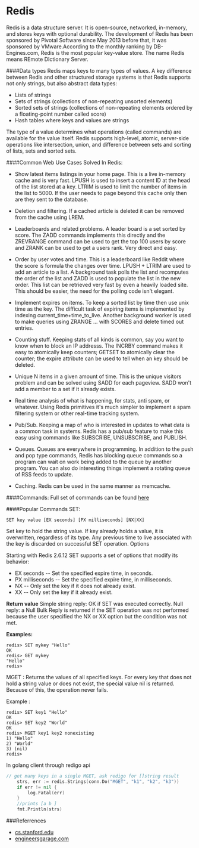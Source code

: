Redis
=====
Redis is a data structure server. It is open-source, networked, in-memory, and stores keys with optional durability. The development of Redis has been sponsored by Pivotal Software since May 2013 before that, it was sponsored by VMware.According to the monthly ranking by DB-Engines.com, Redis is the most popular key-value store. The name Redis means REmote DIctionary Server.

####Data types
Redis maps keys to many types of values. A key difference between Redis and other structured storage systems is that Redis supports not only strings, but also abstract data types:

* Lists of strings
* Sets of strings (collections of non-repeating unsorted elements)
* Sorted sets of strings (collections of non-repeating elements ordered by a floating-point number called score)
* Hash tables where keys and values are strings

The type of a value determines what operations (called commands) are available for the value itself. Redis supports high-level, atomic, server-side operations like intersection, union, and difference between sets and sorting of lists, sets and sorted sets.

####Common Web Use Cases Solved In Redis:
* Show latest items listings in your home page. This is a live in-memory cache and is very fast. LPUSH is used to insert a content ID at the head of the list stored at a key. LTRIM is used to limit the number of items in the list to 5000. If the user needs to page beyond this cache only then are they sent to the database.

* Deletion and filtering. If a cached article is deleted it can be removed from the cache using LREM.

* Leaderboards and related problems. A leader board is a set sorted by score. The ZADD commands implements this directly and the ZREVRANGE command can be used to get the top 100 users by score and ZRANK can be used to get a users rank. Very direct and easy.

* Order by user votes and time. This is a leaderboard like Reddit where the score is formula the changes over time. LPUSH + LTRIM are used to add an article to a list. A background task polls the list and recomputes the order of the list and ZADD is used to populate the list in the new order. This list can be retrieved very fast by even a heavily loaded site. This should be easier, the need for the polling code isn't elegant.

* Implement expires on items. To keep a sorted list by time then use unix time as the key. The difficult task of expiring items is implemented by indexing current_time+time_to_live. Another background worker is used to make queries using ZRANGE ... with SCORES and delete timed out entries.

* Counting stuff. Keeping stats of all kinds is common, say you want to know when to block an IP addresss. The INCRBY command makes it easy to atomically keep counters; GETSET to atomically clear the counter; the expire attribute can be used to tell when an key should be deleted.

* Unique N items in a given amount of time. This is the unique visitors problem and can be solved using SADD for each pageview. SADD won't add a member to a set if it already exists.

* Real time analysis of what is happening, for stats, anti spam, or whatever. Using Redis primitives it's much simpler to implement a spam filtering system or other real-time tracking system.

* Pub/Sub. Keeping a map of who is interested in updates to what data is a common task in systems. Redis has a pub/sub feature to make this easy using commands like SUBSCRIBE, UNSUBSCRIBE, and PUBLISH. 

* Queues. Queues are everywhere in programming. In addition to the push and pop type commands, Redis has blocking queue commands so a program can wait on work being added to the queue by another program. You can also do interesting things implement a rotating queue of RSS feeds to update.

* Caching. Redis can be used in the same manner as memcache.

####Commands:
Full set of commands can be found [here](http://redis.io/commands)

####Popular Commands
SET:
```
SET key value [EX seconds] [PX milliseconds] [NX|XX]
```
Set key to hold the string value. If key already holds a value, it is overwritten, regardless of its type. Any previous time to live associated with the key is discarded on successful SET operation.
Options

Starting with Redis 2.6.12 SET supports a set of options that modify its behavior:
* EX seconds -- Set the specified expire time, in seconds.
* PX milliseconds -- Set the specified expire time, in milliseconds.
* NX -- Only set the key if it does not already exist.
* XX -- Only set the key if it already exist.

**Return value**
Simple string reply: OK if SET was executed correctly. Null reply: a Null Bulk Reply is returned if the SET operation was not performed because the user specified the NX or XX option but the condition was not met.

**Examples:**

```shell
redis> SET mykey "Hello"
OK
redis> GET mykey
"Hello"
redis> 
```

MGET :
Returns the values of all specified keys. For every key that does not hold a string value or does not exist, the special value nil is returned. Because of this, the operation never fails.

Example :
```shell
redis> SET key1 "Hello"
OK
redis> SET key2 "World"
OK
redis> MGET key1 key2 nonexisting
1) "Hello"
2) "World"
3) (nil)
redis> 
```

In golang client through redigo api
```go
// get many keys in a single MGET, ask redigo for []string result
    strs, err := redis.Strings(conn.Do("MGET", "k1", "k2", "k3"))
    if err != nil {
        log.Fatal(err)
    }
    //prints [a b ]
    fmt.Println(strs)
```

###Referrences

* [cs.stanford.edu](http://cs.stanford.edu/people/eroberts/courses/soco/projects/risc/whatis/index.html)
* [engineersgarage.com](http://www.engineersgarage.com/articles/risc-and-cisc-architecture?page=5)

